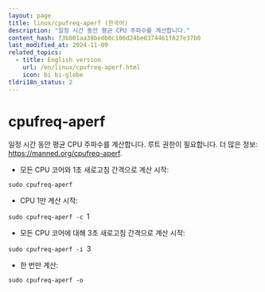 ```yaml
---
layout: page
title: linux/cpufreq-aperf (한국어)
description: "일정 시간 동안 평균 CPU 주파수를 계산합니다."
content_hash: f3b801aa38bedb0c106d24be0374461f627e37b0
last_modified_at: 2024-11-09
related_topics:
  - title: English version
    url: /en/linux/cpufreq-aperf.html
    icon: bi bi-globe
tldri18n_status: 2
---
```

# cpufreq-aperf

일정 시간 동안 평균 CPU 주파수를 계산합니다.
루트 권한이 필요합니다.
더 많은 정보: <https://manned.org/cpufreq-aperf>.

- 모든 CPU 코어와 1초 새로고침 간격으로 계산 시작:

`sudo cpufreq-aperf`

- CPU 1만 계산 시작:

`sudo cpufreq-aperf -c `<span class="tldr-var badge badge-pill bg-dark-lm bg-white-dm text-white-lm text-dark-dm font-weight-bold">1</span>

- 모든 CPU 코어에 대해 3초 새로고침 간격으로 계산 시작:

`sudo cpufreq-aperf -i `<span class="tldr-var badge badge-pill bg-dark-lm bg-white-dm text-white-lm text-dark-dm font-weight-bold">3</span>

- 한 번만 계산:

`sudo cpufreq-aperf -o`
